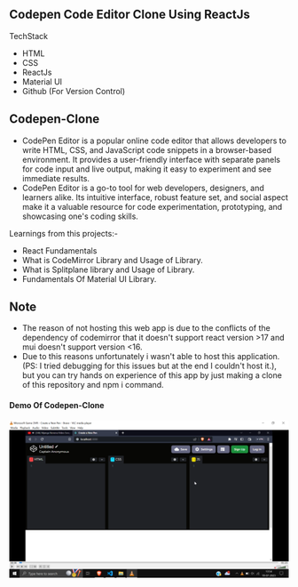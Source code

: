 ## Codepen Code Editor Clone Using ReactJs

TechStack
- HTML
- CSS
- ReactJs
- Material UI
- Github (For Version Control)

## Codepen-Clone
* CodePen Editor is a popular online code editor that allows developers to write HTML, CSS, and JavaScript code snippets in a browser-based environment. It provides a user-friendly interface with separate panels for code input and live output, making it easy to experiment and see immediate results.
* CodePen Editor is a go-to tool for web developers, designers, and learners alike. Its intuitive interface, robust feature set, and social aspect make it a valuable resource for code experimentation, prototyping, and showcasing one's coding skills.

Learnings from this projects:-
* React Fundamentals
* What is CodeMirror Library and Usage of Library.
* What is Splitplane library and Usage of Library.
* Fundamentals Of Material UI Library.

## Note
* The reason of not hosting this web app is due to the conflicts of the dependency of codemirror that it doesn't support react version >17 and mui doesn't support version <16.
* Due to this reasons unfortunately i wasn't able to host this application.(PS: I tried debugging for this issues but at the end I couldn't host it.), but you can try hands on experience of this app by just making a clone of this repository and npm i command.

#### Demo Of Codepen-Clone

[![Watch the video](./public//assests/screenshot-demo.png)](./public/assests/Demo-Codepen.mp4)
